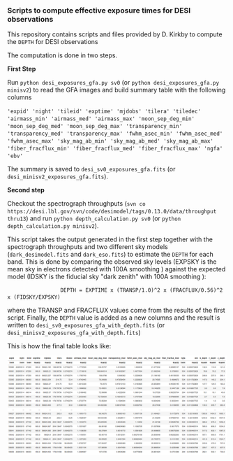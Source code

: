 ### Scripts to compute effective exposure times for DESI observations  

This repository contains scripts and files provided by D. Kirkby to compute the `DEPTH` for DESI observations

The computation is done in two steps.

**First Step**

Run `python desi_exposures_gfa.py sv0` (or `python desi_exposures_gfa.py minisv2`) to read the GFA images and build summary table with the following columns 

`'expid'
'night'
'tileid'
'exptime'
'mjdobs'
'tilera'
'tiledec'
'airmass_min'
'airmass_med'
'airmass_max'
'moon_sep_deg_min'
'moon_sep_deg_med'
'moon_sep_deg_max'
'transparency_min'
'transparency_med'
'transparency_max'
'fwhm_asec_min'
'fwhm_asec_med'
'fwhm_asec_max'
'sky_mag_ab_min'
'sky_mag_ab_med'
'sky_mag_ab_max'
'fiber_fracflux_min'
'fiber_fracflux_med'
'fiber_fracflux_max'
'ngfa'
'ebv'`

The summary is saved to `desi_sv0_exposures_gfa.fits` (or `desi_minisv2_exposures_gfa.fits`).

**Second step** 

Checkout the spectrograph throughputs (`svn co https://desi.lbl.gov/svn/code/desimodel/tags/0.13.0/data/throughput thru13`) and run `python depth_calculation.py sv0` (or `python depth_calculation.py minisv2`).

This script takes the output generated in the first step together with the spectrograph throughputs and two different sky models (`dark_desimodel.fits` and `dark_eso.fits`) to estimate the `DEPTH` for each band. This is done by comparing the observed sky levels (EXPSKY is the mean sky in electrons detected with 100A smoothing ) against the expected model (IDSKY is the fiducial sky "dark zenith" with 100A smoothing ):

                     DEPTH = EXPTIME x (TRANSP/1.0)^2 x (FRACFLUX/0.56)^2 x (FIDSKY/EXPSKY)

where the TRANSP and FRACFLUX values come from the results of the first script. Finally, the `DEPTH` value is added as a new columns and the result is written to 
`desi_sv0_exposures_gfa_with_depth.fits` (or `desi_minisv2_exposures_gfa_with_depth.fits`)

This is how the final table looks like:

![](Screenshot_file.png)
